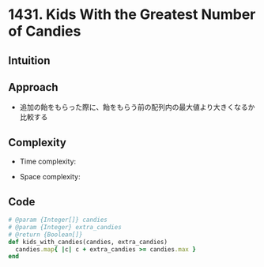 # 1431. Kids With the Greatest Number of Candies

## Intuition

## Approach
<!-- Describe your approach to solving the problem. -->
- 追加の飴をもらった際に、飴をもらう前の配列内の最大値より大きくなるか比較する

## Complexity

- Time complexity:
<!-- Add your time complexity here, e.g. $$O(n)$$ -->

- Space complexity:
<!-- Add your space complexity here, e.g. $$O(n)$$ -->

## Code

```ruby
# @param {Integer[]} candies
# @param {Integer} extra_candies
# @return {Boolean[]}
def kids_with_candies(candies, extra_candies)
  candies.map{ |c| c + extra_candies >= candies.max }
end
```
